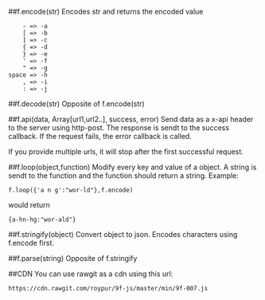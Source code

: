 ##f.encode(str)
Encodes str and returns the encoded value

        - => -a
        [ => -b
        ] => -c
        { => -d
        } => -e
        ' => -f
        " => -g
    space => -h
        , => -i
        : => -j

##f.decode(str)
Opposite of f.encode(str)
    
##f.api(data, Array[url1,url2..], success, error)
Send data as a x-api header to the server using http-post. The response is sendt to the success callback. If the request fails, the error callback is called.

If you provide multiple urls, it will stop after the first successful request.


##f.loop(object,function)
Modify every key and value of a object. A string is sendt to the function and the function should return a string.
Example:

    f.loop({'a n g':"wor-ld"},f.encode)
    
would return
    
    {a-hn-hg:"wor-ald"}


##f.stringify(object)
Convert object to json.
Encodes characters using f.encode first.

##f.parse(string)
Opposite of f.stringify

##CDN
You can use rawgit as a cdn using this url:

    https://cdn.rawgit.com/roypur/9f-js/master/min/9f-007.js
